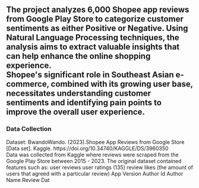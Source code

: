 
<h2>
The project analyzes 6,000 Shopee app reviews from Google Play Store to categorize customer sentiments as either Positive or Negative. Using Natural Language Processing techniques, the analysis aims to extract valuable insights that can help enhance the online shopping experience.
  <br>
Shopee's significant role in Southeast Asian e-commerce, combined with its growing user base, necessitates understanding customer sentiments and identifying pain points to improve the overall user experience.
</h2>

<h3> Data Collection </h3>
 Dataset: BwandoWando. (2023).Shopee App Reviews from Google Store [Data set]. Kaggle. 
https://doi.org/10.34740/KAGGLE/DS/3960350
<br>
 Data was collected from Kaggle where reviews were scraped from the Google Play Store 
between 2015 - 2023. The original dataset contained features such as:
 user reviews
 user ratings (135)
 review likes (the amount of users that agreed with a 
particular review)
 App Version
 Author Id
 Author Name
 Review Dat
